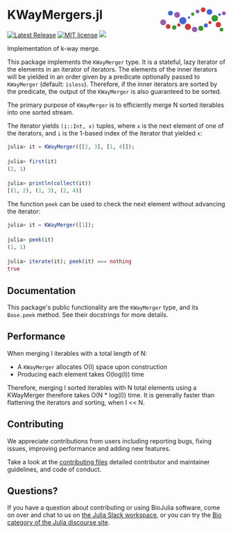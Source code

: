 # <img src="./sticker.svg" width="30%" align="right" /> KWayMergers.jl

[![Latest Release](https://img.shields.io/github/release/BioJulia/KWayMergers.jl.svg)](https://github.com/BioJulia/KWayMergers.jl/releases/latest)
[![MIT license](https://img.shields.io/badge/license-MIT-green.svg)](https://github.com/BioJulia/KWayMergers.jl/blob/master/LICENSE)
[![](https://codecov.io/gh/BioJulia/KWayMergers.jl/branch/master/graph/badge.svg)](https://codecov.io/gh/BioJulia/KWayMergers.jl)

Implementation of k-way merge.

This package implements the `KWayMerger` type.
It is a stateful, lazy iterator of the elements in an iterator of iterators.
The elements of the inner iterators will be yielded in an order given by a predicate optionally passed to `KWayMerger` (default: `isless`).
Therefore, if the inner iterators are sorted by the predicate, the output of the `KWayMerger` is also guaranteed to be sorted.

The primary purpose of `KWayMerger` is to efficiently merge N sorted iterables into one sorted stream.

The iterator yields `(i::Int, x)` tuples, where `x` is the next element of one of the iterators, and `i` is the 1-based index of the iterator that yielded `x`:

```julia
julia> it = KWayMerger([[2, 3], [1, 4]]);

julia> first(it)
(2, 1)

julia> println(collect(it))
[(1, 2), (1, 3), (2, 4)]
```

The function `peek` can be used to check the next element without advancing the iterator:

```julia
julia> it = KWayMerger([1]);

julia> peek(it)
(1, 1)

julia> iterate(it); peek(it) === nothing
true
```

## Documentation
This package's public functionality are the `KWayMerger` type, and its `Base.peek` method.
See their docstrings for more details.

## Performance
When merging I iterables with a total length of N:
* A `KWayMerger` allocates O(I) space upon construction 
* Producing each element takes O(log(I)) time

Therefore, merging I sorted iterables with N total elements using a KWayMerger therefore takes O(N * log(I)) time.
It is generally faster than flattening the iterators and sorting, when I << N.

## Contributing
We appreciate contributions from users including reporting bugs, fixing
issues, improving performance and adding new features.

Take a look at the [contributing files](https://github.com/BioJulia/Contributing)
detailed contributor and maintainer guidelines, and code of conduct.

## Questions?
If you have a question about contributing or using BioJulia software,
come on over and chat to us on [the Julia Slack workspace](https://julialang.org/slack/),
or you can try the [Bio category of the Julia discourse site](https://discourse.julialang.org/c/domain/bio).
